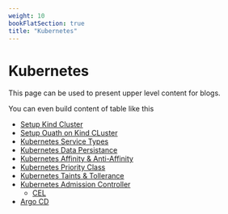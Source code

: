 ```yaml
---
weight: 10
bookFlatSection: true
title: "Kubernetes"
---
```


# Kubernetes

This page can be used to present upper level content for blogs. 

You can even build content of table like this

- [Setup Kind Cluster](/hugo-publish/docs/kubernetes/kind-cluster)
- [Setup Ouath on Kind CLuster](/hugo-publish/docs/kubernetes/Setup-Ouath)
- [Kubernetes Service Types](/hugo-publish/docs/kubernetes/kubernetes-services)
- [Kubernetes Data Persistance](/hugo-publish/docs/kubernetes/kubernets-data-persistance)
- [Kubernetes Affinity & Anti-Affinity](/hugo-publish/docs/kubernetes/affinity-antiaffinity)
- [Kubernetes Priority Class](/hugo-publish/docs/kubernetes/priority-class)
- [Kubernetes Taints & Tollerance](/hugo-publish/docs/kubernetes/taint-tollerance)
- [Kubernetes Admission Controller](/hugo-publish/docs/kubernetes/admission-controller) 
    - [CEL](/hugo-publish/docs/kubernetes/admission-controller/cel) 
- [Argo CD](/hugo-publish/docs/kubernetes/edge) 
